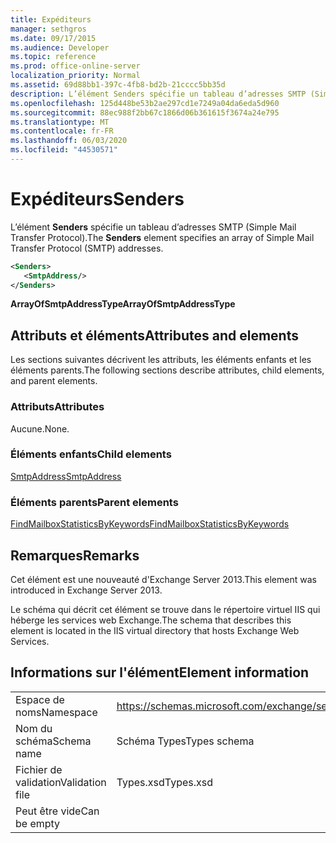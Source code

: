 ```yaml
---
title: Expéditeurs
manager: sethgros
ms.date: 09/17/2015
ms.audience: Developer
ms.topic: reference
ms.prod: office-online-server
localization_priority: Normal
ms.assetid: 69d88bb1-397c-4fb8-bd2b-21cccc5bb35d
description: L’élément Senders spécifie un tableau d’adresses SMTP (Simple Mail Transfer Protocol).
ms.openlocfilehash: 125d448be53b2ae297cd1e7249a04da6eda5d960
ms.sourcegitcommit: 88ec988f2bb67c1866d06b361615f3674a24e795
ms.translationtype: MT
ms.contentlocale: fr-FR
ms.lasthandoff: 06/03/2020
ms.locfileid: "44530571"
---
```

# <a name="senders"></a><span data-ttu-id="b8024-103">Expéditeurs</span><span class="sxs-lookup"><span data-stu-id="b8024-103">Senders</span></span>

<span data-ttu-id="b8024-104">L’élément **Senders** spécifie un tableau d’adresses SMTP (Simple Mail Transfer Protocol).</span><span class="sxs-lookup"><span data-stu-id="b8024-104">The **Senders** element specifies an array of Simple Mail Transfer Protocol (SMTP) addresses.</span></span> 
  
```XML
<Senders>
   <SmtpAddress/>
</Senders>
```

 <span data-ttu-id="b8024-105">**ArrayOfSmtpAddressType**</span><span class="sxs-lookup"><span data-stu-id="b8024-105">**ArrayOfSmtpAddressType**</span></span>
## <a name="attributes-and-elements"></a><span data-ttu-id="b8024-106">Attributs et éléments</span><span class="sxs-lookup"><span data-stu-id="b8024-106">Attributes and elements</span></span>

<span data-ttu-id="b8024-107">Les sections suivantes décrivent les attributs, les éléments enfants et les éléments parents.</span><span class="sxs-lookup"><span data-stu-id="b8024-107">The following sections describe attributes, child elements, and parent elements.</span></span>
  
### <a name="attributes"></a><span data-ttu-id="b8024-108">Attributs</span><span class="sxs-lookup"><span data-stu-id="b8024-108">Attributes</span></span>

<span data-ttu-id="b8024-109">Aucune.</span><span class="sxs-lookup"><span data-stu-id="b8024-109">None.</span></span>
  
### <a name="child-elements"></a><span data-ttu-id="b8024-110">Éléments enfants</span><span class="sxs-lookup"><span data-stu-id="b8024-110">Child elements</span></span>

[<span data-ttu-id="b8024-111">SmtpAddress</span><span class="sxs-lookup"><span data-stu-id="b8024-111">SmtpAddress</span></span>](smtpaddress.md)
  
### <a name="parent-elements"></a><span data-ttu-id="b8024-112">Éléments parents</span><span class="sxs-lookup"><span data-stu-id="b8024-112">Parent elements</span></span>

[<span data-ttu-id="b8024-113">FindMailboxStatisticsByKeywords</span><span class="sxs-lookup"><span data-stu-id="b8024-113">FindMailboxStatisticsByKeywords</span></span>](findmailboxstatisticsbykeywords.md)
  
## <a name="remarks"></a><span data-ttu-id="b8024-114">Remarques</span><span class="sxs-lookup"><span data-stu-id="b8024-114">Remarks</span></span>

<span data-ttu-id="b8024-115">Cet élément est une nouveauté d'Exchange Server 2013.</span><span class="sxs-lookup"><span data-stu-id="b8024-115">This element was introduced in Exchange Server 2013.</span></span>
  
<span data-ttu-id="b8024-116">Le schéma qui décrit cet élément se trouve dans le répertoire virtuel IIS qui héberge les services web Exchange.</span><span class="sxs-lookup"><span data-stu-id="b8024-116">The schema that describes this element is located in the IIS virtual directory that hosts Exchange Web Services.</span></span>
  
## <a name="element-information"></a><span data-ttu-id="b8024-117">Informations sur l'élément</span><span class="sxs-lookup"><span data-stu-id="b8024-117">Element information</span></span>

|||
|:-----|:-----|
|<span data-ttu-id="b8024-118">Espace de noms</span><span class="sxs-lookup"><span data-stu-id="b8024-118">Namespace</span></span>  <br/> |https://schemas.microsoft.com/exchange/services/2006/types  <br/> |
|<span data-ttu-id="b8024-119">Nom du schéma</span><span class="sxs-lookup"><span data-stu-id="b8024-119">Schema name</span></span>  <br/> |<span data-ttu-id="b8024-120">Schéma Types</span><span class="sxs-lookup"><span data-stu-id="b8024-120">Types schema</span></span>  <br/> |
|<span data-ttu-id="b8024-121">Fichier de validation</span><span class="sxs-lookup"><span data-stu-id="b8024-121">Validation file</span></span>  <br/> |<span data-ttu-id="b8024-122">Types.xsd</span><span class="sxs-lookup"><span data-stu-id="b8024-122">Types.xsd</span></span>  <br/> |
|<span data-ttu-id="b8024-123">Peut être vide</span><span class="sxs-lookup"><span data-stu-id="b8024-123">Can be empty</span></span>  <br/> ||
   

